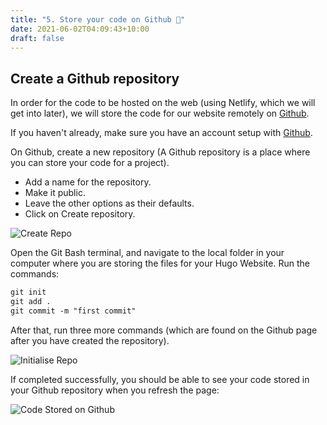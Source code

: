 ```yaml
---
title: "5. Store your code on Github 📂"
date: 2021-06-02T04:09:43+10:00
draft: false
---
```


## Create a Github repository

In order for the code to be hosted on the web (using Netlify, which we will get into later), we will store the code for our website remotely on [Github](https://github.com/).

If you haven't already, make sure you have an account setup with [Github](https://github.com/).

On Github, create a new repository (A Github repository is a place where you can store your code for a project).

- Add a name for the repository.
- Make it public.
- Leave the other options as their defaults.
- Click on Create repository.

![Create Repo](/images/5/createRepo.png)

Open the Git Bash terminal, and navigate to the local folder in your computer where you are storing the files for your Hugo Website. Run the commands:

```markdown
git init
git add .
git commit -m "first commit"
```

After that, run three more commands (which are found on the Github page after you have created the repository).

![Initialise Repo](/images/5/initRepo.png)

If completed successfully, you should be able to see your code stored in your Github repository when you refresh the page:

![Code Stored on Github](/images/5/storedCode.png)


